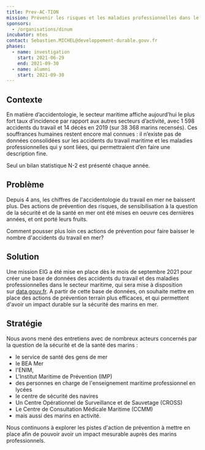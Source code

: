 ```yaml
---
title: Prev-AC-TION
mission: Prévenir les risques et les maladies professionnelles dans le secteur maritime
sponsors:
  - /organisations/dinum
incubator: mtes
contact: Sebastien.MICHEL@developpement-durable.gouv.fr
phases:
  - name: investigation
    start: 2021-06-29
    end: 2021-09-30
  - name: alumni
    start: 2021-09-30
---
```

## Contexte

En matière d’accidentologie, le secteur maritime affiche aujourd’hui le plus fort taux d’incidence par rapport aux autres secteurs d’activité, avec 1 598 accidents du travail et 14 décès en 2019 (sur 38 368 marins recensés). Ces souffrances humaines restent encore mal connues : il n’existe pas de données consolidées sur les accidents du travail maritime et les maladies professionnelles qui y sont liées, qui permettraient d’en faire une description fine. 

Seul un bilan statistique N-2 est présenté chaque année.

## Problème

Depuis 4 ans, les chiffres de l'accidentologie du travail en mer ne baissent plus. Des actions de prévention des risques, de sensibilisation à la question de la sécurité et de la santé en mer ont été mises en oeuvre ces dernières années, et ont porté leurs fruits. 

Comment pousser plus loin ces actions de prévention pour faire baisser le nombre d'accidents du travail en mer?

## Solution

Une mission EIG a été mise en place dès le mois de septembre 2021 pour créer une base de données des accidents du travail et des maladies professionnelles dans le secteur maritime, qui sera mise à disposition sur [data.gouv.fr](https://www.data.gouv.fr/fr/). A partir de cette base de données, on souhaite mettre en place des actions de prévention terrain plus efficaces, et qui permettent d'avoir un impact durable sur la sécurité des marins en mer.

## Stratégie

Nous avons mené des entretiens avec de nombreux acteurs concernés par la question de la sécurité et de la santé des marins : 

* le service de santé des gens de mer
* le BEA Mer
* l'ENIM,
* L'Institut Maritime de Prévention (IMP)
* des personnes en charge de l'enseignement maritime professionnel en lycées
* le centre de sécurité des navires
* Un Centre Opérationnel de Surveillance et de Sauvetage (CROSS)
* Le Centre de Consultation Médicale Maritime (CCMM)
* mais aussi des marins en activité.

Nous continuons à explorer les pistes d'action de prévention à mettre en place afin de pouvoir avoir un impact mesurable auprès des marins professionnels.
